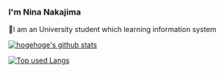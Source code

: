 ### I'm Nina Nakajima
🏫I am an University student which learning information system

<!-- リポジトリステータス -->
[![hogehoge's github stats](https://github-readme-stats.vercel.app/api?username=NinaNakajima&hide=contribs&count_private=true&show_icons=true&theme=tokyonight)](https://github.com/NinaNakajima/)

<!-- ソースコード統計 -->
[![Top used Langs](https://github-readme-stats.vercel.app/api/top-langs/?username=NinaNakajima&layout=compact&theme=tokyonight)](https://github.com/NinaNakajima/)
<!--
**NinaNakajima/NinaNakajima** is a ✨ _special_ ✨ repository because its `README.md` (this file) appears on your GitHub profile.

Here are some ideas to get you started:

- 🔭 I’m currently working on ...
- 🌱 I’m currently learning ...
- 👯 I’m looking to collaborate on ...
- 🤔 I’m looking for help with ...
- 💬 Ask me about ...
- 📫 How to reach me: ...
- 😄 Pronouns: ...
- ⚡ Fun fact: ...
-->
